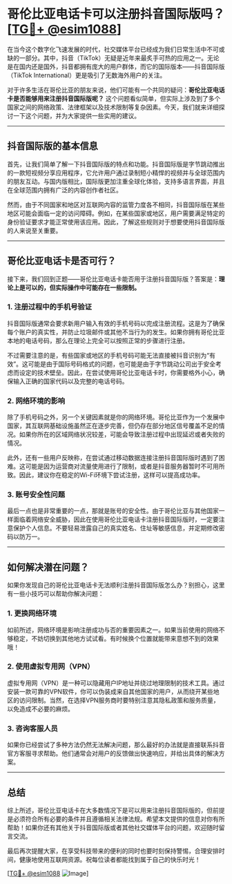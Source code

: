 # 哥伦比亚电话卡可以注册抖音国际版吗？[[TG💪+ @esim1088](https://t.me/s/esim1088)]

在当今这个数字化飞速发展的时代，社交媒体平台已经成为我们日常生活中不可或缺的一部分。其中，抖音（TikTok）无疑是近年来最炙手可热的应用之一。无论是在国内还是国外，抖音都拥有庞大的用户群体，而它的国际版本——抖音国际版（TikTok International）更是吸引了无数海外用户的关注。

对于许多生活在哥伦比亚的朋友来说，他们可能有一个共同的疑问：**哥伦比亚电话卡是否能够用来注册抖音国际版呢？** 这个问题看似简单，但实际上涉及到了多个国家之间的网络政策、法律框架以及技术限制等复杂因素。今天，我们就来详细探讨一下这个问题，并为大家提供一些实用的建议。

---

## 抖音国际版的基本信息

首先，让我们简单了解一下抖音国际版的特点和功能。抖音国际版是字节跳动推出的一款短视频分享应用程序，它允许用户通过录制短小精悍的视频并与全球范围内的朋友互动。与国内版相比，国际版更加注重全球化体验，支持多语言界面，并且在全球范围内拥有广泛的内容创作者社区。

然而，由于不同国家和地区对互联网内容的监管力度各不相同，抖音国际版在某些地区可能会面临一定的访问障碍。例如，在某些国家或地区，用户需要满足特定的身份验证要求才能正常使用该应用。因此，了解这些规则对于想要使用抖音国际版的人来说至关重要。

---

## 哥伦比亚电话卡是否可行？

接下来，我们回到正题——哥伦比亚电话卡能否用于注册抖音国际版？答案是：**理论上是可以的，但实际操作中可能存在一些限制。**

### 1. 注册过程中的手机号验证
抖音国际版通常会要求新用户输入有效的手机号码以完成注册流程。这是为了确保每个账户的真实性，并防止垃圾邮件或其他不当行为的发生。如果你拥有哥伦比亚本地的电话号码，那么在理论上完全可以按照正常的步骤进行注册。

不过需要注意的是，有些国家或地区的手机号码可能无法直接被抖音识别为“有效”。这可能是由于国际号码格式的问题，也可能是由于字节跳动公司出于安全考虑而设定的技术壁垒。因此，在尝试使用哥伦比亚电话卡时，你需要格外小心，确保输入正确的国家代码以及完整的电话号码。

### 2. 网络环境的影响
除了手机号码之外，另一个关键因素就是你的网络环境。哥伦比亚作为一个发展中国家，其互联网基础设施虽然正在逐步完善，但仍存在部分地区信号覆盖不足的情况。如果你所在的区域网络状况较差，可能会导致注册过程中出现延迟或者失败的情况。

此外，还有一些用户反映称，在尝试通过移动数据连接注册抖音国际版时遇到了困难。这可能是因为运营商对流量使用进行了限制，或者是抖音服务器暂时不可用所致。因此，建议你在稳定的Wi-Fi环境下尝试注册，这样可以提高成功率。

### 3. 账号安全性问题
最后一点也是非常重要的一点，那就是账号的安全性。由于哥伦比亚与其他国家一样面临着网络安全威胁，因此在使用哥伦比亚电话卡注册抖音国际版时，一定要注意保护个人信息。不要轻易泄露自己的真实姓名、住址等敏感信息，并定期修改密码以防万一。

---

## 如何解决潜在问题？

如果你发现自己的哥伦比亚电话卡无法顺利注册抖音国际版怎么办？别担心，这里有一些小技巧可以帮助你解决问题：

### 1. 更换网络环境
如前所述，网络环境是影响注册成功与否的重要因素之一。如果当前使用的网络不够稳定，不妨切换到其他地方试试看。有时候换个位置就能带来意想不到的效果哦！

### 2. 使用虚拟专用网（VPN）
虚拟专用网（VPN）是一种可以隐藏用户IP地址并绕过地理限制的技术工具。通过安装一款可靠的VPN软件，你可以伪装成来自其他国家的用户，从而绕开某些地区的访问限制。当然，在选择VPN服务商时要特别注意其隐私政策和服务质量，以免造成不必要的麻烦。

### 3. 咨询客服人员
如果你已经尝试了多种方法仍然无法解决问题，那么最好的办法就是直接联系抖音官方客服寻求帮助。他们通常会对用户的反馈做出快速响应，并给出具体的解决方案。

---

## 总结

综上所述，哥伦比亚电话卡在大多数情况下是可以用来注册抖音国际版的，但前提是必须符合所有必要的条件并且遵循相关法律法规。希望本文提供的信息对你有所帮助！如果你还有其他关于抖音国际版或者其他社交媒体平台的问题，欢迎随时留言交流。

最后再次提醒大家，在享受科技带来的便利的同时也要时刻保持警惕，合理安排时间，健康地使用互联网资源。祝每位读者都能找到属于自己的快乐时光！

[[TG💪+ @esim1088](https://t.me/s/esim1088) ![Image](https://i.postimg.cc/4NQfJmqS/Snipaste-2025-05-13-00-14-12.png)]